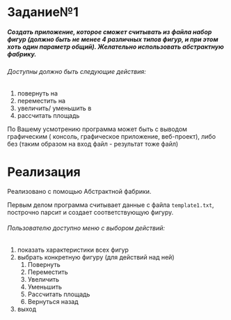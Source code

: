 # Задание№1
##### Создать приложение, которое сможет считывать из файла набор фигур (должно быть не менее 4 различных типов фигур, и при этом хоть один параметр общий). Желательно использовать абстрактную фабрику.
###### Доступны должно быть следующие действия:
1) повернуть на
2) переместить на
3) увеличить/ уменьшить в
4) рассчитать площадь

По Вашему усмотрению программа может быть с выводом графическим ( консоль, графическое приложение, веб-проект), либо без (таким образом на вход файл - результат тоже файл)

# Реализация
Реализовано с помощью Абстрактной фабрики.

Первым делом программа считывает данные с файла `template1.txt`, построчно парсит и создает соответствующую фигуру.

###### Пользователю доступно меню с выбором действий:
1) показать характеристики всех фигур
2) выбрать конкретную фигуру (для действий над ней)
    1) Повернуть
    2) Переместить
    3) Увеличить
    4) Уменьшить
    5) Рассчитать площадь
    6) Вернуться назад
3) выход
